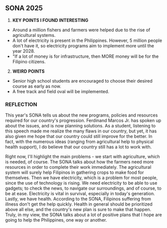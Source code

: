 ## **SONA 2025**

1. **KEY POINTS I FOUND INTERESTING**
* Around a million fishers and farmers were helped due to the rise of agricultural systems. 
* A lot of electricity is present in the Philippines. However, 5 million people don't have it, so electricity programs aim to implement more until the year 2028.
* "If a lot of money is for infrastructure, then MORE money will be for the Filipino citizens. 

2. **WEIRD POINTS**
* Senior high school students are encouraged to choose their desired course as early as now.
* A free track and field oval will be implemented.

### **REFLECTION**

This year's SONA tells us about the new programs, policies and resources required for our country's progression. Ferdinand Marcos Jr. 
has spoken up about the issues, and is now planning solutions. As a student, listening to this speech made me realize the many flaws 
in our country, but yet, it has also given me hope that our country could still improve for the better. In fact, with the numerous ideas 
(ranging from agricultural help to physical health support), I do believe that our country still has a lot to work with. 

Right now, I'll highlight the main problems - we start with agriculture, which is needed, of course. The SONA talks about how the farmers 
need more resources in order to complete their work immediately. The agricultural system will surely help Filipinos in gathering crops to 
make food for themselves. Then we have electricity, which is a problem for most people, since the use of technology is rising. We need 
electricity to be able to use gadgets; to check the news, to navigate our surroundings, and of course, to be at ease. Electricity is vital 
in survival, especially in today's generation. Lastly, we have health. According to the SONA, Filipinos suffering from illness don't get the 
help quickly. Health in general should be prioritized above all else, and the country's new plan is sure to make that happen. Truly, in my view,
 the SONA talks about a lot of positive plans that I hope are going to help the Philippines, one way or another.